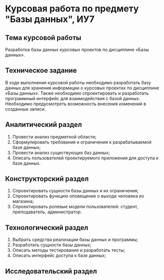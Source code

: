 # Курсовая работа по предмету "Базы данных", ИУ7
## Тема курсовой работы

Разработка базы данных курсовых проектов по дисциплине «Базы данных».

## Техническое задание

В ходе выполнения курсовой работы необходимо разработать базу данных для хранения информации о курсовых проектах по дисциплине «Базы данных». 
Также необходимо спроектировать и разработать программный интерфейс для взаимодействия с базой данных.
Необходимо предусмотреть возможность внесения изменений в созданные записи.

## Аналитический раздел

1. Провести анализ предметной области;
2. Сформулировать требования и ограничения к разрабатываемой базе данных;
3. Провести анализ существующих баз данных;
4. Описать пользователей проектируемого приложения для доступа к базе данных.

## Конструкторский раздел

1. Спроектировать сущности базы данных и их ограничения;
2. Спроектировать функцию оповещение о выходе человека из магазина;
3. Спроектировать ролевые модели пользователей: студент, преподаватель, администратор.

## Технологический раздел

1. Выбрать средства реализации базы данных и программы;
2. Разработать сущности базы данных;
3. Описать методы тестирования и разработать тесты;
4. Описать интерфейс доступа к базе данных;

## Исследовательский раздел

